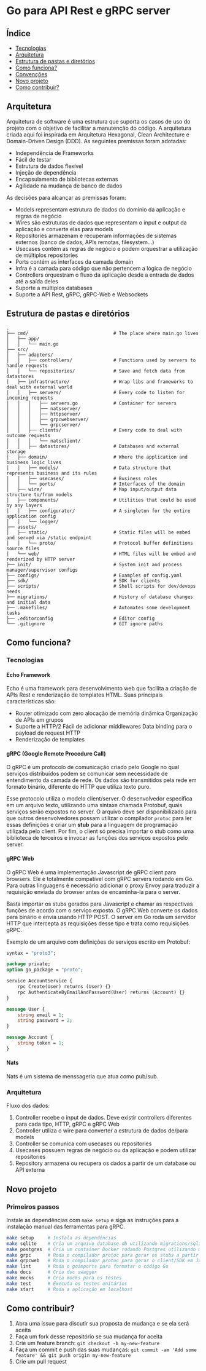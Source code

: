 # Go para API Rest e gRPC server

## Índice

- [Tecnologias](#tecnologias)
- [Arquitetura](#arquitetura)
- [Estrutura de pastas e diretórios](#estrutura-de-pastas-e-diretórios)
- [Como funciona?](#como-funciona)
- [Convenções](#convenções)
- [Novo projeto](#novo-projeto)
- [Como contribuir?](#como-contribuir)


## Arquitetura

Arquitetura de software é uma estrutura que suporta os casos de uso do projeto
com o objetivo de facilitar a manutenção do código.
A arquitetura criada aqui foi inspirada em Arquitetura Hexagonal, Clean Architecture 
e Domain-Driven Design (DDD). As seguintes premissas foram adotadas:

- Independência de Frameworks
- Fácil de testar
- Estrutura de dados flexível
- Injeção de dependência
- Encapsulamento de bibliotecas externas
- Agilidade na mudança de banco de dados

As decisões para alcançar as premissas foram:

- Models representam estrutura de dados do domínio da aplicação e regras de negócio
- Wires são estruturas de dados que representam o input e output da aplicação e converte elas para models
- Repositories armazenam e recuperam informações de sistemas externos (banco de dados, APIs remotas, filesystem...)
- Usecases contém as regras de negócio e podem orquestrar a utilização de múltiplos repositories
- Ports contém as interfaces da camada domain
- Infra é a camada para código que não pertencem a lógica de negócio
- Controllers orquestram o fluxo da aplicação desde a entrada de dados até a saída deles
- Suporte a múltiplos databases
- Suporte a API Rest, gRPC, gRPC-Web e Websockets


## Estrutura de pastas e diretórios

```
.
├── cmd/                               # The place where main.go lives
│   ├── app/
│   │   └── main.go
├── src/
│   ├── adapters/
│   │   ├── controllers/               # Functions used by servers to handle requests
│   │   └── repositories/              # Save and fetch data from datastores
│   ├── infrastructure/                # Wrap libs and frameworks to deal with external world
│   │   ├── servers/                   # Every code to listen for incoming requests
│   │   │   ├── servers.go             # Container for servers
│   │   │   ├── natsserver/
│   │   │   ├── httpserver/
│   │   │   ├── grpcwebserver/
│   │   │   └── grpcserver/
│   │   ├── clients/                   # Every code to deal with outcome requests
│   │   │   └── natsclient/
│   │   ├── datastores/                # Databases and external storage
│   ├── domain/                        # Where the application and business logic lives
│   │   ├── models/                    # Data structure that represents business and its rules
│   │   ├── usecases/                  # Business roles
│   │   └── ports/                     # Interfaces of the domain
│   ├── wire/                          # Map input/output data structure to/from models
│   ├── components/                    # Utilities that could be used by any layers
│   │   ├── configurator/              # A singleton for the entire application config
│   │   └── logger/
├── assets/                            
│   ├── static/                        # Static files will be embed and served via /static endpoint
│   │   └── proto/                     # Protocol buffer definitions source files
│   └── web/                           # HTML files will be embed and renderized by HTTP server
├── init/                              # System init and process manager/supervisor configs
├── configs/                           # Examples of config.yaml
├── sdk/                               # SDK for clients
├── scripts/                           # Shell scripts for dev/devops needs
├── migrations/                        # History of database changes and initial data
├── .makefiles/                        # Automates some development tasks
├── .editorconfig                      # Editor config
└── .gitignore                         # GIT ignore paths
```

## Como funciona?

### Tecnologias

#### Echo Framework

Echo é uma framework para desenvolvimento web que facilita a criação de APIs
Rest e renderização de templates HTML.  Suas principais características são:

- Router otimizado com zero alocação de memória dinâmica Organização de APIs em grupos
- Suporte a HTTP/2 Fácil de adicionar middlewares Data binding para o payload de request HTTP
- Renderização de templates

#### gRPC (Google Remote Procedure Call)

O gRPC é um protocolo de comunicação criado pelo Google no qual serviços
distribuídos podem se comunicar sem necessidade de entendimento da camada de
rede.  Os dados são transmitidos pela rede em formato binário, diferente do
HTTP que utiliza texto puro.  

Esse protocolo utiliza o modelo client/server. O desenvolvedor especifica em um
arquivo texto, utilizando uma sintaxe chamada Protobuf, quais serviços serão
expostos no server.  O arquivo deve ser disponibilizado para que outros
desenvolvedores possam utilizar o compilador `protoc` para ler essas definições
e criar um **stub** para a linguagem de programação utilizada pelo client.  Por
fim, o client só precisa importar o stub como uma biblioteca de terceiros e
invocar as funções dos serviços expostos pelo server.

#### gRPC Web

O gRPC Web é uma implementação Javascript de gRPC client para browsers.  Ele é
totalmente compatível com gRPC servers rodando em Go. Para outras linguagens é
necessário adicionar o proxy Envoy para traduzir a requisição enviada do
browser antes de encaminha-la para o server.

Basta importar os stubs gerados para Javascript e chamar as respectivas funções
de acordo com o serviço exposto. O gRPC Web converte os dados para binário e
envia usando HTTP POST. O server em Go roda um servidor HTTP que intercepta as
requisições desse tipo e trata como requisições gRPC.

Exemplo de um arquivo com definições de serviços escrito em Protobuf:

```proto
syntax = "proto3";

package private;
option go_package = "proto";

service AccountService {
    rpc Create(User) returns (User) {}
    rpc AuthenticateByEmailAndPassword(User) returns (Account) {}
}

message User {
    string email = 1;
    string password = 2;
}

message Account {
    string token = 1;
}
```

#### Nats

Nats é um sistema de menssageria que atua como pub/sub.

### Arquitetura

Fluxo dos dados:

1. Controller recebe o input de dados. Deve existir controllers diferentes para cada tipo, HTTP, gRPC e gRPC Web
2. Controller utiliza o wire para converter a estrutura de dados de/para models
3. Controller se comunica com usecases ou repositories
4. Usecases possuem regras de negócio ou da aplicação e podem utilizar repositories
5. Repository armazena ou recupera os dados a partir de um database ou API externa

## Novo projeto

### Primeiros passos

Instale as dependências com `make setup` e siga as instruções para a instalação manual das ferramentas para gRPC.

```sh
make setup     # Instala as dependências
make sqlite    # Cria um arquivo database.db utilizando migrations/sqlite/schema.sql
make postgres  # Cria um container Docker rodando Postgres utilizando migrations/postgres/schema.sql
make grpc      # Roda o compilador protoc para gerar os stubs a partir do assets/static/main.proto
make grpcweb   # Roda o compilador protoc para gerar o client/SDK em Javasript
make lint      # Roda o goimports para formatar o código Go
make docs      # Cria doc swagger
make mocks     # Cria mocks para os testes
make test      # Executa os testes unitários
make start     # Roda a aplicação em localhost
```

## Como contribuir?

1. Abra uma issue para discutir sua proposta de mudança e se ela será aceita
2. Faça um fork desse repositório se sua mudança for aceita
3. Crie um feature branch: `git checkout -b my-new-feature`
4. Faça um commit e push das suas mudanças: `git commit -am 'Add some feature' && git push origin my-new-feature`
5. Crie um pull request
